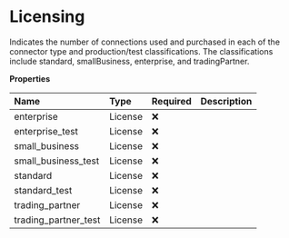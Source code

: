 # Licensing

Indicates the number of connections used and purchased in each of the connector type and production/test classifications. The classifications include standard, smallBusiness, enterprise, and tradingPartner.

**Properties**

| Name                 | Type    | Required | Description |
| :------------------- | :------ | :------- | :---------- |
| enterprise           | License | ❌       |             |
| enterprise_test      | License | ❌       |             |
| small_business       | License | ❌       |             |
| small_business_test  | License | ❌       |             |
| standard             | License | ❌       |             |
| standard_test        | License | ❌       |             |
| trading_partner      | License | ❌       |             |
| trading_partner_test | License | ❌       |             |

